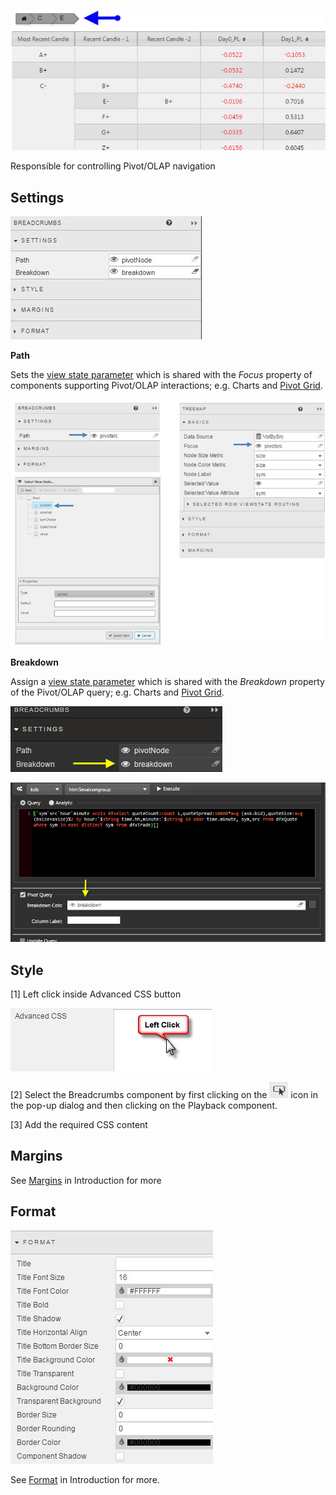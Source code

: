 
![Screenshot](img/breadcrumbhtmllight.jpg)

Responsible for controlling Pivot/OLAP navigation

## Settings

![Screenshot](img/breadcrumbsmenu.jpg)

**Path**

Sets the [view state parameter](introduction#view-state-parameters) which is shared with the *Focus* property of components supporting Pivot/OLAP interactions; e.g. Charts and [Pivot Grid](pivotgrid).

![Screenshot](img/breadcrumbsetuphtmllight.jpg)

**Breakdown**

Assign a [view state parameter](introduction#view-state-parameters) which is shared with the *Breakdown* property of the Pivot/OLAP query; e.g. Charts and [Pivot Grid](pivotgrid).

![Screenshot](img/breadcrumbsbreakdownlight.jpg)

![Screenshot](img/pivotquerybreadcrumb.jpg)

## Style

[1] Left click inside Advanced CSS button

![Screenshot](img/leftclickcss.jpg)

[2] Select the Breadcrumbs component by first clicking on the ![Screenshot](img/cssselecticon.jpg) icon in the pop-up dialog and then clicking on the Playback component. 

[3] Add the required CSS content

## Margins

See [Margins](introduction.md#margins) in Introduction for more

## Format

![Screenshot](img/3dchartformat.jpg)

See [Format](introduction#format) in Introduction for more.

